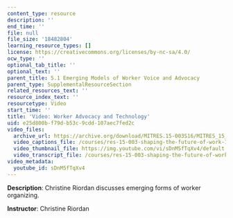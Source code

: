 ```yaml
---
content_type: resource
description: ''
end_time: ''
file: null
file_size: '18482804'
learning_resource_types: []
license: https://creativecommons.org/licenses/by-nc-sa/4.0/
ocw_type: ''
optional_tab_title: ''
optional_text: ''
parent_title: 5.1 Emerging Models of Worker Voice and Advocacy
parent_type: SupplementalResourceSection
related_resources_text: ''
resource_index_text: ''
resourcetype: Video
start_time: ''
title: 'Video: Worker Advocacy and Technology'
uid: e25d800b-f79d-b53c-9cdd-107aec7fed2c
video_files:
  archive_url: https://archive.org/download/MITRES.15-003S16/MITRES_15_003S16_5-1-3_360p.mp4
  video_captions_file: /courses/res-15-003-shaping-the-future-of-work-15-662x-spring-2016/f34e2fd61f6d587897ff60108078023e_sDnM5fTqXv4.vtt
  video_thumbnail_file: https://img.youtube.com/vi/sDnM5fTqXv4/default.jpg
  video_transcript_file: /courses/res-15-003-shaping-the-future-of-work-15-662x-spring-2016/3de09e7a32b826014e3723634c486651_sDnM5fTqXv4.pdf
video_metadata:
  youtube_id: sDnM5fTqXv4
---
```


**Description**: Christine Riordan discusses emerging forms of worker organizing.

**Instructor**: Christine Riordan

